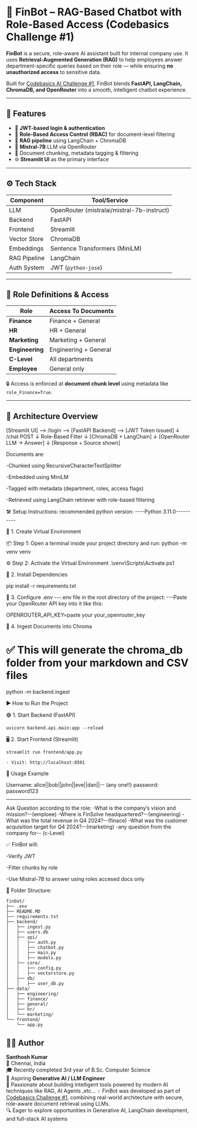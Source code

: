 # 🤖 FinBot – RAG-Based Chatbot with Role-Based Access (Codebasics Challenge #1)

**FinBot** is a secure, role-aware AI assistant built for internal company use. It uses **Retrieval-Augmented Generation (RAG)** to help employees answer department-specific queries based on their role — while ensuring **no unauthorized access** to sensitive data.

Built for [Codebasics AI Challenge #1](https://codebasics.io/challenges/rag-chatbot-rbac-submission), FinBot blends **FastAPI, LangChain, ChromaDB, and OpenRouter** into a smooth, intelligent chatbot experience.

---

## 🚀 Features

- 🔐 **JWT-based login & authentication**
- 👥 **Role-Based Access Control (RBAC)** for document-level filtering
- 📄 **RAG pipeline** using LangChain + ChromaDB
- 🤖 **Mistral-7B** LLM via OpenRouter
- 🧠 Document chunking, metadata tagging & filtering
- 🌐 **Streamlit UI** as the primary interface


---

## ⚙️ Tech Stack

| Component     | Tool/Service                              |
|---------------|-------------------------------------------|
| LLM           | OpenRouter (mistralai/mistral-7b-instruct)|
| Backend       | FastAPI                                   |
| Frontend      | Streamlit                                 |
| Vector Store  | ChromaDB                                  |
| Embeddings    | Sentence Transformers (MiniLM)            |
| RAG Pipeline  | LangChain                                 |
| Auth System   | JWT (`python-jose`)                       |

---

## 👥 Role Definitions & Access

| Role        | Access To Documents              |
|-------------|----------------------------------|
| **Finance**     | Finance + General             |
| **HR**          | HR + General                  |
| **Marketing**   | Marketing + General           |
| **Engineering** | Engineering + General         |
| **C-Level**     | All departments               |
| **Employee**    | General only                  |

🔒 Access is enforced at **document chunk level** using metadata like `role_Finance=True`.

---

## 🧱 Architecture Overview

[Streamlit UI] --> /login --> [FastAPI Backend] --> [JWT Token Issued]
                                     ↓
                                /chat POST
                                     ↓
                            Role-Based Filter
                                     ↓
                            [ChromaDB + LangChain]
                                     ↓
                          [OpenRouter LLM → Answer]
                                     ↓
                          [Response + Source shown]


Documents are:

-Chunked using RecursiveCharacterTextSplitter

-Embedded using MiniLM

-Tagged with metadata (department, roles, access flags)

-Retrieved using LangChain retriever with role-based filtering



🛠️ Setup Instructions:
recommended python version:
----Python 3.11.0----------

🐍 1. Create  Virtual Environment
 
📦 Step 1: Open a terminal inside your project directory and run:
    python -m venv venv

⚙️ Step 2: Activate the Virtual Environment
    .\venv\Scripts\Activate.ps1


🧪 2. Install Dependencies

  pip install -r requirements.txt


🔐 3. Configure .env
---.env file in the root directory of the project:
---Paste your OpenRouter API key into it like this:

OPENROUTER_API_KEY=paste your your_openrouter_key


  
📂 4. Ingest Documents into Chroma
 # ✅ This will generate the chroma_db folder from your markdown and CSV files

   python -m backend.ingest


▶️ How to Run the Project

🟢 1. Start Backend (FastAPI)
   
    uvicorn backend.api.main:app --reload


🖥️ 2. Start Frontend (Streamlit)
    
    streamlit run frontend/app.py

    - Visit: http://localhost:8501




💬 Usage Example


Username: alice||bob||john||eve||dan||-- (any one!!)
password: password123

------------------
Ask Question according to the role:
-What is the company’s vision and mission?--(emploee)
-Where is FinSolve headquartered?--(engineering)
-What was the total revenue in Q4 2024?--(finace)
-What was the customer acquisition target for Q4 2024?--(marketing)
-any question from the company for-- (c-Level)





✅ FinBot will:

-Verify JWT

-Filter chunks by role

-Use Mistral-7B to answer using roles accesed  docs only



📁 Folder Structure:

    finbot/
    ├── .env
    ├── README.MD
    ├── requirements.txt
    ├── backend/
    │   ├── ingest.py
    │   ├── users.db
    │   ├── api/
    │   │   ├── auth.py
    │   │   ├── chatbot.py
    │   │   ├── main.py
    │   │   ├── models.py
    │   ├── core/
    │   │   ├── config.py
    │   │   ├── vectorstore.py
    │   ├── db/
    │   │   ├── user_db.py
    ├── data/
    │   ├── engineering/
    │   ├── finance/
    │   ├── general/
    │   ├── hr/
    │   └── marketing/
    └── frontend/
        └── app.py




## 👨‍💻 Author

**Santhosh Kumar**  
📍 Chennai, India  
🎓 Recently completed 3rd year of B.Sc. Computer Science  
🚀 Aspiring **Generative AI / LLM Engineer**  
🧠 Passionate about building intelligent tools powered by modern AI techniques like RAG, AI Agents ,etc... 
💡 FinBot was developed as part of [Codebasics Challenge #1](https://codebasics.io/challenges), combining real-world architecture with secure, role-aware document retrieval using LLMs.  
🔍 Eager to explore opportunities in Generative AI, LangChain development, and full-stack AI systems
